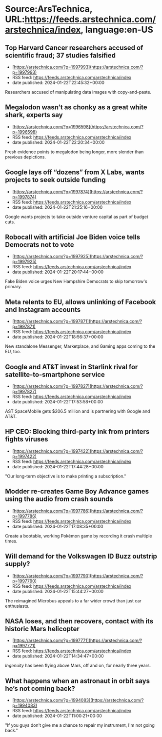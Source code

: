 # Source:ArsTechnica, URL:https://feeds.arstechnica.com/arstechnica/index, language:en-US

## Top Harvard Cancer researchers accused of scientific fraud; 37 studies falsified
 - [https://arstechnica.com/?p=1997993](https://arstechnica.com/?p=1997993)
 - RSS feed: https://feeds.arstechnica.com/arstechnica/index
 - date published: 2024-01-22T22:45:32+00:00

Researchers accused of manipulating data images with copy-and-paste.

## Megalodon wasn’t as chonky as a great white shark, experts say
 - [https://arstechnica.com/?p=1996598](https://arstechnica.com/?p=1996598)
 - RSS feed: https://feeds.arstechnica.com/arstechnica/index
 - date published: 2024-01-22T22:20:34+00:00

Fresh evidence points to megalodon being longer, more slender than previous depictions.

## Google lays off “dozens” from X Labs, wants projects to seek outside funding
 - [https://arstechnica.com/?p=1997874](https://arstechnica.com/?p=1997874)
 - RSS feed: https://feeds.arstechnica.com/arstechnica/index
 - date published: 2024-01-22T21:25:16+00:00

Google wants projects to take outside venture capital as part of budget cuts.

## Robocall with artificial Joe Biden voice tells Democrats not to vote
 - [https://arstechnica.com/?p=1997925](https://arstechnica.com/?p=1997925)
 - RSS feed: https://feeds.arstechnica.com/arstechnica/index
 - date published: 2024-01-22T20:17:44+00:00

Fake Biden voice urges New Hampshire Democrats to skip tomorrow's primary.

## Meta relents to EU, allows unlinking of Facebook and Instagram accounts
 - [https://arstechnica.com/?p=1997871](https://arstechnica.com/?p=1997871)
 - RSS feed: https://feeds.arstechnica.com/arstechnica/index
 - date published: 2024-01-22T18:56:37+00:00

New standalone Messenger, Marketplace, and Gaming apps coming to the EU, too.

## Google and AT&T invest in Starlink rival for satellite-to-smartphone service
 - [https://arstechnica.com/?p=1997827](https://arstechnica.com/?p=1997827)
 - RSS feed: https://feeds.arstechnica.com/arstechnica/index
 - date published: 2024-01-22T17:53:58+00:00

AST SpaceMobile gets $206.5 million and is partnering with Google and AT&#038;T.

## HP CEO: Blocking third-party ink from printers fights viruses
 - [https://arstechnica.com/?p=1997422](https://arstechnica.com/?p=1997422)
 - RSS feed: https://feeds.arstechnica.com/arstechnica/index
 - date published: 2024-01-22T17:44:28+00:00

"Our long-term objective is to make printing a subscription."

## Modder re-creates Game Boy Advance games using the audio from crash sounds
 - [https://arstechnica.com/?p=1997786](https://arstechnica.com/?p=1997786)
 - RSS feed: https://feeds.arstechnica.com/arstechnica/index
 - date published: 2024-01-22T17:08:35+00:00

Create a bootable, working Pokémon game by recording it crash multiple times.

## Will demand for the Volkswagen ID Buzz outstrip supply?
 - [https://arstechnica.com/?p=1997790](https://arstechnica.com/?p=1997790)
 - RSS feed: https://feeds.arstechnica.com/arstechnica/index
 - date published: 2024-01-22T15:44:27+00:00

The reimagined Microbus appeals to a far wider crowd than just car enthusiasts.

## NASA loses, and then recovers, contact with its historic Mars helicopter
 - [https://arstechnica.com/?p=1997771](https://arstechnica.com/?p=1997771)
 - RSS feed: https://feeds.arstechnica.com/arstechnica/index
 - date published: 2024-01-22T14:34:47+00:00

<em>Ingenuity</em> has been flying above Mars, off and on, for nearly three years.

## What happens when an astronaut in orbit says he’s not coming back?
 - [https://arstechnica.com/?p=1994083](https://arstechnica.com/?p=1994083)
 - RSS feed: https://feeds.arstechnica.com/arstechnica/index
 - date published: 2024-01-22T11:00:21+00:00

"If you guys don't give me a chance to repair my instrument, I'm not going back."

